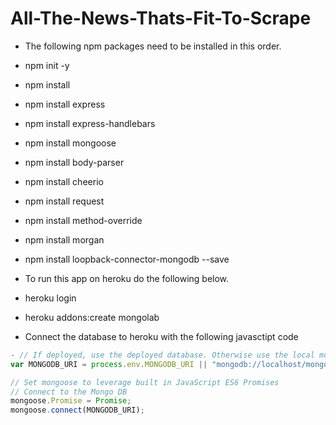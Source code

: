 # All-The-News-Thats-Fit-To-Scrape

- The following npm packages need to be installed in this order.

- npm init -y
- npm install
- npm install express
- npm install express-handlebars
- npm install mongoose
- npm install body-parser
- npm install cheerio
- npm install request
- npm install method-override
- npm install morgan
- npm install loopback-connector-mongodb --save

- To run this app on heroku do the following below.
- heroku login
- heroku addons:create mongolab


- Connect the database to heroku with the following javasctipt code
```js
- // If deployed, use the deployed database. Otherwise use the local mongoHeadlines database
var MONGODB_URI = process.env.MONGODB_URI || "mongodb://localhost/mongoHeadlines";

// Set mongoose to leverage built in JavaScript ES6 Promises
// Connect to the Mongo DB
mongoose.Promise = Promise;
mongoose.connect(MONGODB_URI);
